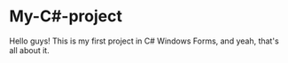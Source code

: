 # My-C#-project
Hello guys! This is my first project in C# Windows Forms, and yeah, that's all about it.
